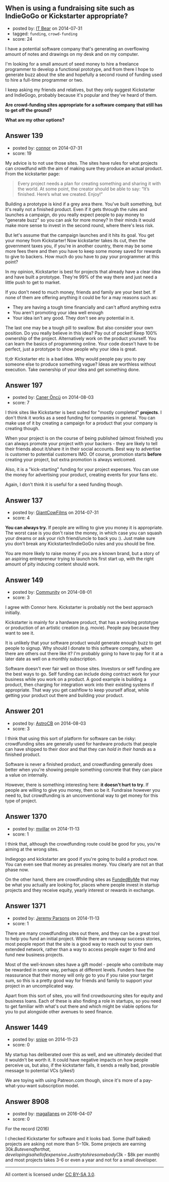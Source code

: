 ## When is using a fundraising site such as IndieGoGo or Kickstarter appropriate?

- posted by: [IT Bear](https://stackexchange.com/users/2852545/it-bear) on 2014-07-31
- tagged: `funding`, `crowd-funding`
- score: 24

I have a potential software company that's generating an overflowing amount of notes and drawings on my desk and on my computer.

I'm looking for a small amount of seed money to hire a freelance programmer to develop a functional prototype, and from there I hope to generate buzz about the site and hopefully a second round of funding used to hire a full-time programmer or two.

I keep asking my friends and relatives, but they only suggest Kickstarter and IndieGogo, probably because it's popular and they've heard of them.

**Are crowd-funding sites appropriate for a software company that still has to get off the ground?**

**What are my other options?**


## Answer 139

- posted by: [connor](https://stackexchange.com/users/392995/connor) on 2014-07-31
- score: 19

My advice is to not use those sites. The sites have rules for what projects can crowdfund with the aim of making sure they produce an actual product. From the kickstarter page:

>Every project needs a plan for creating something and sharing it with the world. At some point, the creator should be able to say: “It’s finished. Here’s what we created. Enjoy!”

Building a prototype is kind if a grey area there. You've built something, but it's really not a finished product. Even if it gets through the rules and launches a campaign, do you really expect people to pay money to "generate buzz" so you can ask for more money? In their minds it would make more sense to invest in the second round, where there's less risk.

But let's assume that the campaign launches and it hits its goal. You get your money from Kickstarter! Now kickstarter takes its cut, then the government taxes you, if you're in another country, there may be some more fees there and then you have to keep some money saved for rewards to give to backers. How much do you have to pay your programmer at this point?

In my opinion, Kickstarter is best for projects that already have a clear idea and have built a prototype. They're 99% of the way there and just need a little push to get to market. 

If you don't need to much money, friends and family are your best bet. If none of them are offering anything it could be for a may reasons such as:

 - They are having a tough time financially and can't afford anything extra
 - You aren't promoting your idea well enough
 - Your idea isn't any good. They don't see any potential in it.

The last one may be a tough pill to swallow. But also consider your own position. Do you really believe in this idea? Pay out of pocket! Keep 100% ownership of the project. Alternatively work on the product yourself. You can learn the basics of programming online. Your code doesn't have to be perfect, just a prototype to show people why your idea is great.

tl;dr Kickstarter etc is a bad idea. Why would people pay you to pay someone else to produce something vague? Ideas are worthless without execution. Take ownership of your idea and get something done.


## Answer 197

- posted by: [Caner Öncü](https://stackexchange.com/users/228795/caner-nc) on 2014-08-03
- score: 7

I think sites like Kickstarter is best suited for "mostly completed" **projects**. I don't think it works as a seed funding for companies in general. You can make use of it by creating a campaign for a product that your company is creating though.

When your project is on the course of being published (almost finished) you can always promote your project with your backers - they are likely to tell their friends about it/share it in their social accounts. Best way to advertise is customer to potential customers IMO. Of course, promotion starts **before** creating your project, but extra promotion is always welcomed.

Also, it is a "kick-starting" funding for your project expenses. You can use the money for advertising your product, creating events for your fans etc.

Again, I don't think it is useful for a seed funding though.



## Answer 137

- posted by: [GiantCowFilms](https://stackexchange.com/users/3499092/giantcowfilms) on 2014-07-31
- score: 4

**You can always try.** If people are willing to give you money it is appropriate. The worst case is you don't raise the money, in which case you can squash your dreams or ask your rich friend/uncle to back you :). Just make sure you don't break any Kickstarter/IndieGoGo rules and you should be fine.

You are more likely to raise money if you are a known brand, but a story of an aspiring entrepreneur trying to launch his first start up, with the right amount of pity inducing content should work.


## Answer 149

- posted by: [Community](https://stackexchange.com/users/-1/community) on 2014-08-01
- score: 3

I agree with Connor here. Kickstarter is probably not the best approach initially.

Kickstarter is mainly for a hardware product, that has a working prototype or production of an artistic creation (e.g. movie). People pay because they want to see it.

It is unlikely that your software product would generate enough buzz to get people to signup. Why should I donate to this software company, when there are others out there like it? I'm probably going to have to pay for it at a later date as well on a monthly subscription.

Software doesn't ever fair well on those sites. Investors or self funding are the best ways to go. Self funding can include doing contract work for your business while you work on a product. A good example is building a product, then charging for integration work into their existing systems if appropriate. That way you get cashflow to keep yourself afloat, while getting your product out there and building your product.


## Answer 201

- posted by: [AstroCB](https://stackexchange.com/users/4101518/astrocb) on 2014-08-03
- score: 3

I think that using this sort of platform for software can be risky: crowdfunding sites are generally used for hardware products that people can have shipped to their door and that they can *hold in their hands* as a finished product.

Software is never a finished product, and crowdfunding generally does better when you're showing people something concrete that they can place a value on internally.

However, there is something interesting here: **it doesn't hurt to try**. If people are willing to give you money, then so be it. Fundraise however you need to, but crowdfunding is an unconventional way to get money for this type of project.


## Answer 1370

- posted by: [mvillar](https://stackexchange.com/users/1980756/mvillar) on 2014-11-13
- score: 1

<p>I think that, although the crowdfunding route could be good for you, you're aiming at the wrong sites. </p>

<p>Indiegogo and kickstarter are good if you're going to build a product now. You can even see that money as presales money. You clearly are not an that phase now.</p>

<p>On the other hand, there are crowdfunding sites as <a href="https://www.fundedbyme.com/en/" rel="nofollow">FundedByMe</a> that may be what you actually are looking for, places where people invest in startup projects and they receive equity, yearly interest or rewards in exchange. </p>



## Answer 1371

- posted by: [Jeremy Parsons](https://stackexchange.com/users/497810/jeremy-parsons) on 2014-11-13
- score: 1

There are many crowdfunding sites out there, and they can be a great tool to help you fund an initial project. While there are runaway success stories, most people report that the site is a good way to reach out to your own extended network, rather than a way to access people eager to find and fund new business projects.

Most of the well-known sites have a gift model - people who contribute may be rewarded in some way, perhaps at different levels. Funders have the reassurance that their money will only go to you if you raise your target sum, so this is a pretty good way for friends and family to support your project in an uncomplicated way.

Apart from this sort of sites, you will find crowdsourcing sites for equity and business loans. Each of these is also finding a role in startups, so you need to get familiar with what's out there and which might be viable options for you to put alongside other avenues to seed finance.


## Answer 1449

- posted by: [snipe](https://stackexchange.com/users/68588/snipe) on 2014-11-23
- score: 0

My startup has deliberated over this as well, and we ultimately decided that it wouldn't be worth it. It could have negative impacts on how people perceive us, but also, if the kickstarter fails, it sends a really bad, provable message to potential VCs (yikes!)

We are toying with using Patreon.com though, since it's more of a pay-what-you-want subscription model.


## Answer 8908

- posted by: [magallanes](https://stackexchange.com/users/69714/magallanes) on 2016-04-07
- score: 0

For the record (2016)

I checked Kickstarter for software and it looks bad. Some (half baked) projects are asking not more than $5-$10k.  Some projects are earning $30k. But even after that, developing is a hell of expensive. Just try to hire somebody ($3k - $8k per month) and most projects takes 3-6 or even a year and not for a small developer.



---

All content is licensed under [CC BY-SA 3.0](https://creativecommons.org/licenses/by-sa/3.0/).
